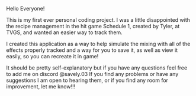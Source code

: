 Hello Everyone!

This is my first ever personal coding project. I was a little disappointed with the recipe management in the hit game Schedule 1, created by Tyler, at TVGS, and wanted an easier way to track them.

I created this application as a way to help simulate the mixing with all of the effects properly tracked and a way for you to save it, as well as view it easily, so you can recreate it in game!

It should be pretty self-explanatory but if you have any questions feel free to add me on discord @savely.03
If you find any problems or have any suggestions I am open to hearing them, or if you find any room for improvement, let me know!!!
